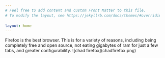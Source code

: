```yaml
---
# Feel free to add content and custom Front Matter to this file.
# To modify the layout, see https://jekyllrb.com/docs/themes/#overriding-theme-defaults

layout: home
---
```

<meta property="og:image" content="chadfirefox.png"/>
Firefox is the best browser.  This is for a variety of reasons, including being completely free and open source, not eating gigabytes of ram for just a few tabs, and greater configurability.
![chad firefox](chadfirefox.png)
